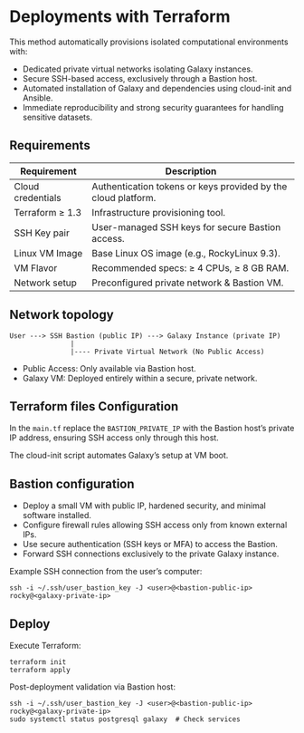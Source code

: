 Deployments with Terraform
==========================

This method automatically provisions isolated computational environments with:
- Dedicated private virtual networks isolating Galaxy instances.
- Secure SSH-based access, exclusively through a Bastion host.
- Automated installation of Galaxy and dependencies using cloud-init and Ansible.
- Immediate reproducibility and strong security guarantees for handling sensitive datasets.

Requirements
------------

| **Requirement**      | **Description**                                           |
|-----------------------|-----------------------------------------------------------|
| Cloud credentials     | Authentication tokens or keys provided by the cloud platform. |
| Terraform ≥ 1.3       | Infrastructure provisioning tool.                         |
| SSH Key pair          | User-managed SSH keys for secure Bastion access.          |
| Linux VM Image        | Base Linux OS image (e.g., RockyLinux 9.3).               |
| VM Flavor             | Recommended specs: ≥ 4 CPUs, ≥ 8 GB RAM.                  |
| Network setup         | Preconfigured private network & Bastion VM.               |

Network topology
----------------

```text
User ---> SSH Bastion (public IP) ---> Galaxy Instance (private IP)
               |
               |---- Private Virtual Network (No Public Access)

```

- Public Access: Only available via Bastion host.
- Galaxy VM: Deployed entirely within a secure, private network.

Terraform files Configuration
-----------------------------

In the ``main.tf`` replace the ``BASTION_PRIVATE_IP`` with the Bastion host’s private IP address, ensuring SSH access only through this host.

The cloud-init script automates Galaxy’s setup at VM boot.

Bastion configuration
---------------------

- Deploy a small VM with public IP, hardened security, and minimal software installed.
- Configure firewall rules allowing SSH access only from known external IPs.
- Use secure authentication (SSH keys or MFA) to access the Bastion.
- Forward SSH connections exclusively to the private Galaxy instance.

Example SSH connection from the user’s computer:

```
ssh -i ~/.ssh/user_bastion_key -J <user>@<bastion-public-ip> rocky@<galaxy-private-ip>
```

Deploy
------

Execute Terraform:

```
terraform init
terraform apply
```

Post-deployment validation via Bastion host:

```
ssh -i ~/.ssh/user_bastion_key -J <user>@<bastion-public-ip> rocky@<galaxy-private-ip>
sudo systemctl status postgresql galaxy  # Check services
```
